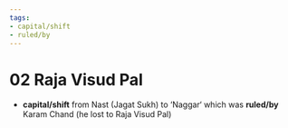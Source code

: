 ```yaml
---
tags:
- capital/shift
- ruled/by
---
```

   
# 02 Raja Visud Pal   
* **capital/shift** from Nast (Jagat Sukh) to ‘Naggar‘ which was **ruled/by** Karam Chand (he lost to Raja Visud Pal)